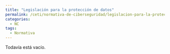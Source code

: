 ```yaml
---
title: "Legislación para la protección de datos"
permalink: /ceti/normativa-de-ciberseguridad/legislacion-para-la-proteccion-de-datos
categories:
  - NC
tags:
  - Normativa
---
```


Todavía está vacío.
